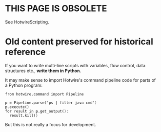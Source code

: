 # THIS PAGE IS OBSOLETE #

See HotwireScripting.

# Old content preserved for historical reference #

If you want to write multi-line scripts with variables, flow control, data structures etc., **write them in Python**.

It may make sense to import Hotwire's command pipeline code for parts of a Python program:

```
from hotwire.command import Pipeline

p = Pipeline.parse('ps | filter java cmd')
p.execute()
for result in p.get_output():
  result.kill()
```

But this is not really a focus for development.